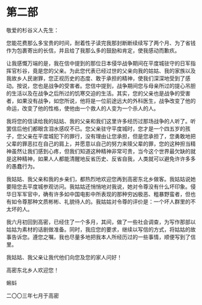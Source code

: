    

# 第二部

敬爱的杉谷义人先生：

您能花费那么多宝贵的时间，耐着性子读完我那封断断续续写了两个月、为了省钱作为包裹寄出的长信，并且给了我那么多的鼓励和肯定，使我感动而歉疚。

让我感慨万端的是，我在信中提到的那位日本侵华战争期间在平度城驻守的日军指挥官杉谷，竟是您的父亲。为此您代表已经过世的父亲向我的姑姑、我的家族以及我故乡人民谢罪，您正视历史的态度、敢于承担的精神，使我们深深地受到了感动。按说，您也是战争的受害者。您信中提到，战争期间您与母亲所过的提心吊胆的生活以及在战争之后所过的饥寒交迫的生活。其实，您的父亲也是战争的受害者，如果没有战争，如您所说，他将是一位前途远大的外科医生，战争改变了他的命运，改变了他的性格，使他由一个救人的人变为一个杀人的人。

我将您的信读给我的姑姑、我的父亲和我们这里许多经历过那场战争的人听了。听罢信后他们都眼含泪水感叹不已。您父亲驻守平度城时，您才是一个四五岁的孩子，您父亲在平度城犯下的罪行，没有理由让您承担，但是您承担了，您勇敢地把父辈的罪恶扛在自己的肩上，并愿意以自己的努力来赎父辈的罪，您的这种担当精神虽然让我们感到心疼，但我们知道这种精神非常可贵，当今这个世界最欠缺的就是这种精神，如果人人都能清醒地反省历史、反省自我，人类就可以避免许许多多的愚蠢行为。

我姑姑、我父亲和我的乡亲们，都热烈地欢迎您再到高密东北乡做客。我姑姑说她要陪您去平度城参观访问。我姑姑还悄悄地对我说，她对令尊没有什么坏印象。侵华日军军官中，确有许多如中国电影中所表现的那种穷凶极恶、粗暴野蛮者，但也有如令尊那种文质彬彬、礼貌待人的。我姑姑对令尊的评价是：一个坏人群里的不太坏的人。

我六月初回到高密，已经住了一个多月，其间，做了一些社会调查，为写作那部以姑姑为素材的话剧做准备。同时，我应您的要求，继续以写信的方式，将姑姑的故事告诉您。遵您之嘱，我也尽量多地把我本人所经历过的一些事情，顺便写到了信里。

我姑姑、我父亲让我代他们向您及您的家人问好！

高密东北乡人欢迎您！

蝌蚪

二〇〇三年七月于高密
